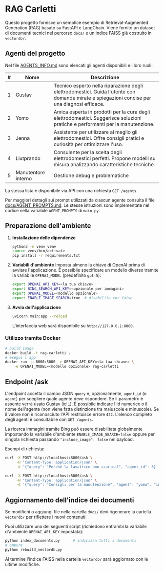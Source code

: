 # RAG Carletti

Questo progetto fornisce un semplice esempio di Retrieval-Augmented Generation (RAG) basato su FastAPI e LangChain.
Viene fornito un dataset di documenti tecnici nel percorso `docs/` e un indice FAISS già costruito in `vectordb/`.

## Agenti del progetto

Nel file [AGENTS_INFO.md](AGENTS_INFO.md) sono elencati gli agenti disponibili e i loro ruoli:

| # | Nome | Descrizione |
|---|------|-------------|
| 1 | Gustav | Tecnico esperto nella riparazione degli elettrodomestici. Guida l'utente con domande mirate e spiegazioni concise per una diagnosi efficace. |
| 2 | Yomo | Amica esperta in prodotti per la cura degli elettrodomestici. Suggerisce soluzioni pratiche e performanti per la manutenzione. |
| 3 | Jenna | Assistente per utilizzare al meglio gli elettrodomestici. Offre consigli pratici e curiosità per ottimizzare l'uso. |
| 4 | Liutprando | Consulente per la scelta degli elettrodomestici perfetti. Propone modelli su misura analizzando caratteristiche tecniche. |
| 5 | Manutentore interno | Gestione debug e problematiche |

La stessa lista è disponibile via API con una richiesta `GET /agents`.

Per maggiori dettagli sui prompt utilizzati da ciascun agente consulta il file
[docs/AGENT_PROMPTS.md](docs/AGENT_PROMPTS.md). Le stesse istruzioni sono
implementate nel codice nella variabile `AGENT_PROMPTS` di `main.py`.

## Preparazione dell'ambiente

1. **Installazione delle dipendenze**
   ```bash
   python3 -m venv venv
   source venv/bin/activate
   pip install -r requirements.txt
   ```

2. **Variabili d'ambiente**
   Imposta almeno la chiave di OpenAI prima di avviare l'applicazione. È possibile
   specificare un modello diverso tramite la variabile `OPENAI_MODEL` (predefinito `gpt-5`):
   ```bash
   export OPENAI_API_KEY=<la tua chiave>
   export BING_SEARCH_API_KEY=<opzionale per immagini>
   export OPENAI_MODEL=<modello opzionale>
   export ENABLE_IMAGE_SEARCH=true  # disabilita con false
   ```

3. **Avvio dell'applicazione**
   ```bash
   uvicorn main:app --reload
   ```
   L'interfaccia web sarà disponibile su `http://127.0.0.1:8000`.

### Utilizzo tramite Docker

```bash
# build image
docker build -t rag-carletti .
# esegui l'app
docker run -p 8000:8000 -e OPENAI_API_KEY=<la tua chiave> \
    -e OPENAI_MODEL=<modello opzionale> rag-carletti
```

## Endpoint /ask
L'endpoint accetta il campo JSON `query` e, opzionalmente, `agent_id` (o `agent`) per scegliere quale agente deve rispondere. Se il parametro è assente verrà usato Gustav (id `1`). È possibile indicare l'id numerico o il nome dell'agente (non viene fatta distinzione tra maiuscole e minuscole). Se il valore non è riconosciuto l'API restituisce errore `422`. L'elenco completo degli agenti è consultabile con `GET /agents`.

La ricerca immagini tramite Bing può essere disabilitata globalmente impostando la variabile d'ambiente `ENABLE_IMAGE_SEARCH=false` oppure per singola richiesta passando `"include_image": false` nel payload.

Esempi di richiesta:
```bash
curl -X POST http://localhost:8000/ask \
     -H 'Content-Type: application/json' \
     -d '{"query": "Perché la lavatrice non scarica?", "agent_id": 3}'

curl -X POST http://localhost:8000/ask \
     -H 'Content-Type: application/json' \
     -d '{"query": "Consigli per la manutenzione", "agent": "yomo", "include_image": false}'
```

## Aggiornamento dell'indice dei documenti

Se modifichi o aggiungi file nella cartella `docs/` devi rigenerare la cartella `vectordb/` per riflettere i nuovi contenuti.

Puoi utilizzare uno dei seguenti script (richiedono entrambi la variabile d'ambiente `OPENAI_API_KEY` impostata):

```bash
python index_documents.py      # indicizza tutti i documenti
# oppure
python rebuild_vectordb.py
```

Al termine l'indice FAISS nella cartella `vectordb/` sarà aggiornato con le ultime modifiche.
